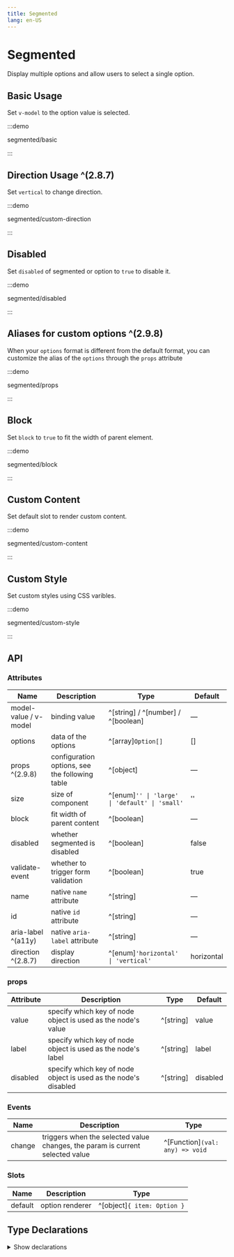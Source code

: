 ```yaml
---
title: Segmented
lang: en-US
---
```


# Segmented

Display multiple options and allow users to select a single option.

## Basic Usage

Set `v-model` to the option value is selected.

:::demo

segmented/basic

:::

## Direction Usage ^(2.8.7)

Set `vertical` to change direction.

:::demo

segmented/custom-direction

:::

## Disabled

Set `disabled` of segmented or option to `true` to disable it.

:::demo

segmented/disabled

:::

## Aliases for custom options ^(2.9.8)

When your `options` format is different from the default format, you can customize the alias of the `options` through the `props` attribute

:::demo

segmented/props

:::

## Block

Set `block` to `true` to fit the width of parent element.

:::demo

segmented/block

:::

## Custom Content

Set default slot to render custom content.

:::demo

segmented/custom-content

:::

## Custom Style

Set custom styles using CSS varibles.

:::demo

segmented/custom-style

:::

## API

### Attributes

| Name                  | Description                                    | Type                                           | Default    |
|-----------------------|------------------------------------------------|------------------------------------------------|------------|
| model-value / v-model | binding value                                  | ^[string] / ^[number] / ^[boolean]             | —          |
| options               | data of the options                            | ^[array]`Option[]`                             | []         |
| props ^(2.9.8)        | configuration options, see the following table | ^[object]                                      | —          |
| size                  | size of component                              | ^[enum]`'' \| 'large' \| 'default' \| 'small'` | ''         |
| block                 | fit width of parent content                    | ^[boolean]                                     | —          |
| disabled              | whether segmented is disabled                  | ^[boolean]                                     | false      |
| validate-event        | whether to trigger form validation             | ^[boolean]                                     | true       |
| name                  | native `name` attribute                        | ^[string]                                      | —          |
| id                    | native `id` attribute                          | ^[string]                                      | —          |
| aria-label ^(a11y)    | native `aria-label` attribute                  | ^[string]                                      | —          |
| direction ^(2.8.7)    | display direction                              | ^[enum]`'horizontal' \| 'vertical'`            | horizontal |

### props

| Attribute | Description                                                     | Type      | Default  |
|-----------|-----------------------------------------------------------------|-----------|----------|
| value     | specify which key of node object is used as the node's value    | ^[string] | value    |
| label     | specify which key of node object is used as the node's label    | ^[string] | label    |
| disabled  | specify which key of node object is used as the node's disabled | ^[string] | disabled |

### Events

| Name   | Description                                                                   | Type                            |
|--------|-------------------------------------------------------------------------------|---------------------------------|
| change | triggers when the selected value changes, the param is current selected value | ^[Function]`(val: any) => void` |

### Slots

| Name    | Description     | Type                        |
|---------|-----------------|-----------------------------|
| default | option renderer | ^[object]`{ item: Option }` |

## Type Declarations

<details>
  <summary>Show declarations</summary>

```ts
type Option = Record<string, any> | string | number | boolean
```

</details>
